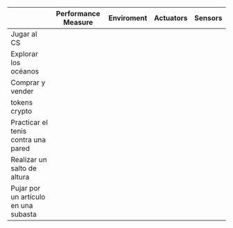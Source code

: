 |  | Performance Measure | Enviroment | Actuators | Sensors |
|---|---|---|---|---|
| Jugar al CS |  |  |  |  |
| Explorar los océanos |  |  |  |  |
| Comprar y vender 
tokens crypto |  |  |  |  |
| Practicar el tenis contra una pared |  |  |  |  |
| Realizar un salto de altura |  |  |  |  |
| Pujar por un artículo en una subasta |  |  |  |  |
